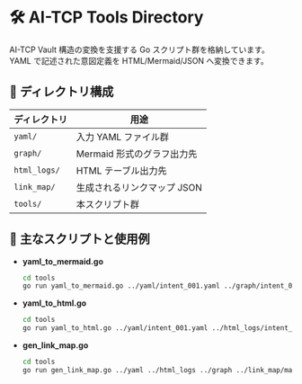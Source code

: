 # 🛠️ AI-TCP Tools Directory

AI-TCP Vault 構造の変換を支援する Go スクリプト群を格納しています。
YAML で記述された意図定義を HTML/Mermaid/JSON へ変換できます。

## 📁 ディレクトリ構成

| ディレクトリ | 用途 |
|--------------|--------------------------------------------|
| `yaml/`      | 入力 YAML ファイル群 |
| `graph/`     | Mermaid 形式のグラフ出力先 |
| `html_logs/` | HTML テーブル出力先 |
| `link_map/`  | 生成されるリンクマップ JSON |
| `tools/`     | 本スクリプト群 |

## 📌 主なスクリプトと使用例

- **yaml_to_mermaid.go**
  ```bash
  cd tools
  go run yaml_to_mermaid.go ../yaml/intent_001.yaml ../graph/intent_001.mmd
  ```
- **yaml_to_html.go**
  ```bash
  cd tools
  go run yaml_to_html.go ../yaml/intent_001.yaml ../html_logs/intent_001.html
  ```
- **gen_link_map.go**
  ```bash
  cd tools
  go run gen_link_map.go ../yaml ../html_logs ../graph ../link_map/map.json
  ```
